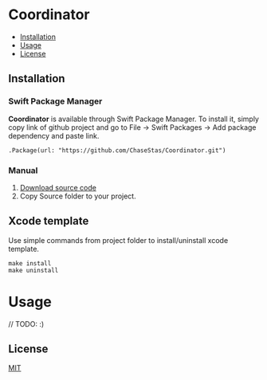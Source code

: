 # Coordinator

- [Installation](#installation)
- [Usage](#usage)
- [License](#license)



## Installation
### Swift Package Manager

**Coordinator** is available through Swift Package Manager. To install it, simply copy link of github project and go to File -> Swift Packages -> Add package dependency and paste link.

    .Package(url: "https://github.com/ChaseStas/Coordinator.git")

### Manual
  1. [Download source code](https://github.com/ChaseStas/Coordinator/archive/master.zip)
  2. Copy Source folder to your project.

## Xcode template

Use simple commands from project folder to install/uninstall xcode template.

    make install
    make uninstall

# Usage

// TODO: :)

## License
[MIT](https://choosealicense.com/licenses/mit/)
